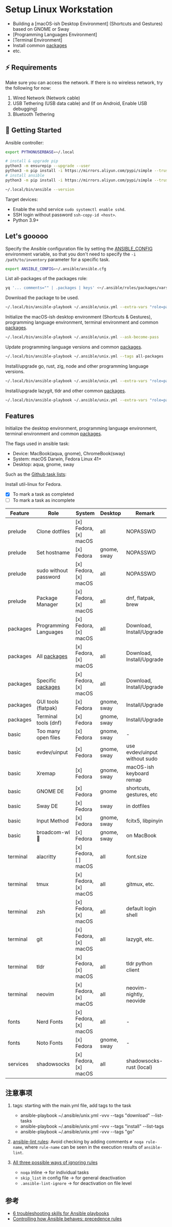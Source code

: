 # Setup Linux Workstation

- Building a [macOS-ish Desktop Environment] (Shortcuts and Gestures) based on GNOME or Sway
- [Programming Languages Environment]
- [Terminal Environment]
- Install common [packages]
- etc.

## ⚡️ Requirements

Make sure you can access the network. If there is no wireless network, try the following for now:

1. Wired Network (Network cable)
2. USB Tethering (USB data cable) and (If on Android, Enable USB debugging)
3. Bluetooth Tethering

## 🚀 Getting Started

Ansible controller:

```bash
export PYTHONUSERBASE=~/.local

# install & upgrade pip
python3 -m ensurepip --upgrade --user
python3 -m pip install -i https://mirrors.aliyun.com/pypi/simple --trusted-host mirrors.aliyun.com --upgrade --user pip
# install ansible
python3 -m pip install -i https://mirrors.aliyun.com/pypi/simple --trusted-host mirrors.aliyun.com --user ansible

~/.local/bin/ansible --version
```

Target devices:

- Enable the sshd service `sudo systemctl enable sshd`.
- SSH login without password `ssh-copy-id <host>`.
- Python 3.9+

## Let's gooooo

Specify the Ansible configuration file by setting the [ANSIBLE_CONFIG] environment variable, so that you don't need to specify the `-i /path/to/inventory` parameter for a specific task.

```bash
export ANSIBLE_CONFIG=~/.ansible/ansible.cfg
```

List all-packages of the packages role:

```bash
yq '... comments="" | .packages | keys' <~/.ansible/roles/packages/vars/main.yml
```

Download the package to be used.

```bash
~/.local/bin/ansible-playbook ~/.ansible/unix.yml --extra-vars "role=packages task=download" --tags all-packages
```

Initialize the macOS-ish desktop environment (Shortcuts & Gestures), programming language environment, terminal environment and common [packages].

```bash
~/.local/bin/ansible-playbook ~/.ansible/unix.yml --ask-become-pass
```

Update programming language versions and common [packages].

```bash
~/.local/bin/ansible-playbook ~/.ansible/unix.yml --tags all-packages
```

Install/upgrade go, rust, zig, node and other programming language versions.

```bash
~/.local/bin/ansible-playbook ~/.ansible/unix.yml --extra-vars "role=packages" --tags "go"
```

Install/upgrade lazygit, tldr and other common [packages].

```bash
~/.local/bin/ansible-playbook ~/.ansible/unix.yml --extra-vars "role=packages" --tags "lazygit"
```

## Features

Initialize the desktop environment, programming language environment, terminal environment and common [packages].

The flags used in ansible task:

- Device: MacBook(aqua, gnome), ChromeBook(sway)
- System: macOS Darwin, Fedora Linux 41+
- Desktop: aqua, gnome, sway

Such as the [Github task lists]:

Install util-linux for Fedora.

- [x] To mark a task as completed
- [ ] To mark a task as incomplete

| Feature  | Role                  | System                | Desktop     | Remark                        |
| -------- | --------------------- | --------------------- | ----------- | ----------------------------- |
| prelude  | Clone dotfiles        | [x] Fedora, [x] macOS | all         | NOPASSWD                      |
| prelude  | Set hostname          | [x] Fedora            | gnome, sway | NOPASSWD                      |
| prelude  | sudo without password | [x] Fedora, [x] macOS | all         | NOPASSWD                      |
| prelude  | Package Manager       | [x] Fedora, [x] macOS | all         | dnf, flatpak, brew            |
| packages | Programming Languages | [x] Fedora, [x] macOS | all         | Download, Install/Upgrade     |
| packages | All [packages]        | [x] Fedora, [x] macOS | all         | Download, Install/Upgrade     |
| packages | Specific [packages]   | [x] Fedora, [x] macOS | all         | Download, Install/Upgrade     |
| packages | GUI tools (flatpak)   | [x] Fedora            | gnome, sway | Install/Upgrade               |
| packages | Terminal tools (dnf)  | [x] Fedora            | gnome, sway | Install/Upgrade               |
| basic    | Too many open files   | [x] Fedora            | gnome, sway | -                             |
| basic    | evdev/uinput          | [x] Fedora            | gnome, sway | use evdev/uinput without sudo |
| basic    | Xremap                | [x] Fedora            | gnome, sway | macOS-ish keyboard remap      |
| basic    | GNOME DE              | [x] Fedora            | gnome       | shortcuts, gestures, etc      |
| basic    | Sway DE               | [x] Fedora            | sway        | in dotfiles                   |
| basic    | Input Method          | [x] Fedora            | gnome, sway | fcitx5, libpinyin             |
| basic    | broadcom-wl          | [x] Fedora            | gnome, sway | on MacBook                    |
| terminal | alacritty             | [x] Fedora, [ ] macOS | all         | font.size                     |
| terminal | tmux                  | [x] Fedora, [x] macOS | all         | gitmux, etc.                  |
| terminal | zsh                   | [x] Fedora, [x] macOS | all         | default login shell           |
| terminal | git                   | [x] Fedora, [x] macOS | all         | lazygit, etc.                 |
| terminal | tldr                  | [x] Fedora, [x] macOS | all         | tldr python client            |
| terminal | neovim                | [x] Fedora, [x] macOS | all         | neovim-nightly, neovide       |
| fonts    | Nerd Fonts            | [x] Fedora, [x] macOS | all         | -                             |
| fonts    | Noto Fonts            | [x] Fedora            | gnome, sway | -                             |
| services | shadowsocks           | [x] Fedora, [x] macOS | all         | shadowsocks-rust (local)      |

## 注意事项

1. tags: starting with the main.yml file, add tags to the task
   - ansible-playbook ~/.ansible/unix.yml -vvv --tags "download" --list-tasks
   - ansible-playbook ~/.ansible/unix.yml -vvv --tags "install" --list-tags
   - ansible-playbook ~/.ansible/unix.yml -vvv --tags "go"

2. [ansible-lint rules]: Avoid checking by adding comments `# noqa rule-name`, where `rule-name` can be seen in the execution results of `ansible-lint`.

3. [All three possible ways of ignoring rules]
   - `noqa` inline -> for individual tasks
   - `skip_list` in config file -> for general deactivation
   - `.ansible-lint-ignore` -> for deactivation on file level

## 参考

- [6 troubleshooting skills for Ansible playbooks]
- [Controlling how Ansible behaves: precedence rules]

[6 troubleshooting skills for Ansible playbooks]: https://www.redhat.com/sysadmin/troubleshoot-ansible-playbooks
[Controlling how Ansible behaves: precedence rules]: https://docs.ansible.com/ansible/latest/reference_appendices/general_precedence.html
[ansible-lint rules]: https://ansible-lint.readthedocs.io/rules/
[All three possible ways of ignoring rules]: https://github.com/ansible/ansible-lint/issues/3068#issuecomment-1438617565
[packages]: ./roles/packages/vars/main.yml
[ANSIBLE_CONFIG]: https://docs.ansible.com/ansible/latest/reference_appendices/config.html#the-configuration-file
[Github task lists]: https://docs.github.com/en/get-started/writing-on-github/working-with-advanced-formatting/about-task-lists#creating-task-lists
